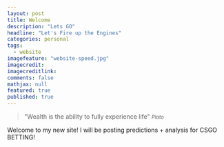 ```yaml
---
layout: post
title: Welcome
description: "Lets GO"
headline: "Let's Fire up the Engines"
categories: personal
tags: 
  - website
imagefeature: "website-speed.jpg"
imagecredit: 
imagecreditlink: 
comments: false
mathjax: null
featured: true
published: true
---
```


>&quot;Wealth is the ability to fully experience life&quot;
><small><cite title="Henry David Thoreau">Plato</cite></small>




Welcome to my new site! I will be posting predictions + analysis for CSGO BETTING!
